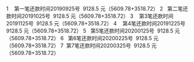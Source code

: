 ﻿1    第一笔还款时间20190925号  9128.5 元（5609.78+3518.72）
2   第二笔还款时间20191025号  9128.5 元（5609.78+3518.72）
3    第3笔还款时间20191125号  9128.5 元（5609.78+3518.72）
4    第4笔还款时间20191225号  9128.5 元（5609.78+3518.72）
5   第5笔还款时间20200125号  9128.5 元（5609.78+3518.72）
6   第6笔还款时间20200225号  9128.5 元（5609.78+3518.72）
7   第7笔还款时间20200325号  9128.5 元（5609.78+3518.72）